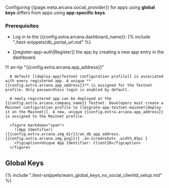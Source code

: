 Configuring {{page.meta.arcana.social_provider}} for apps using **global keys** differs from apps using **app-specific keys**.

### Prerequisites

* Log in to the {{config.extra.arcana.dashboard_name}}: {% include "./text-snippets/db_portal_url.md" %} 

* [[register-app-auth|Register]] the app by creating a new app entry in the dashboard. 

!!! an-tip "{{config.extra.arcana.app_address}}"

      A default [[deploy-app|Testnet configuration profile]] is associated with every registered app. A unique **{{config.extra.arcana.app_address}}** is assigned for the Testnet profile. Only passwordless login is enabled by default.

      A newly registered app can be deployed at the {{config.extra.arcana.company_name}} Testnet. Developers must create a Mainnet configuration profile to [[migrate-app-testnet-mainnet|deploy it on the Mainnet]]. A new, unique {{config.extra.arcana.app_address}} is assigned to the Mainnet profile. 
      
      <figure markdown="span">
        ![App Identifier]({{config.extra.arcana.img_dir}}/an_db_app_address.{{config.extra.arcana.img_png}}){ .an-screenshots .width_85pc }
        <figcaption>Unique App Identifier: ClientID</figcaption>
      </figure>

## Global Keys 

{% include "./text-snippets/warn_global_keys_no_social_clientid_setup.md" %}